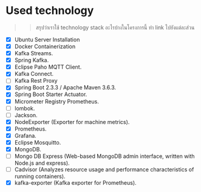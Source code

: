 # Used technology
>> สรุปว่าเราใช้ technology stack อะไรบ้างในโครงการนี้ ทำ link ไปยังแต่ละส่วน


- [X] Ubuntu Server Installation
- [X] Docker Containerization
- [X] Kafka Streams.
- [X] Spring Kafka.
- [X] Eclipse Paho MQTT Client.
- [X] Kafka Connect.
- [ ] Kafka Rest Proxy
- [X] Spring Boot 2.3.3 / Apache Maven 3.6.3.
- [X] Spring Boot Starter Actuator.
- [X] Micrometer Registry Prometheus.
- [ ] lombok.
- [ ] Jackson.
- [X] NodeExporter (Exporter for machine metrics).
- [X] Prometheus.
- [X] Grafana.
- [X] Eclipse Mosquitto.
- [X] MongoDB.
- [ ] Mongo DB Express (Web-based MongoDB admin interface, written with Node.js and express).
- [ ] Cadvisor (Analyzes resource usage and performance characteristics of running containers).
- [X] kafka-exporter (Kafka exporter for Prometheus).
